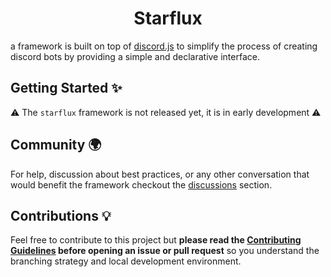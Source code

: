 <h1 align="center">
  Starflux
</h1>

a framework is built on top of [discord.js] to simplify the process of creating 
discord bots by providing a simple and declarative interface. 

## Getting Started ✨

⚠️ The `starflux` framework is not released yet, it is in early development ⚠️

## Community 🌍

For help, discussion about best practices, or any other conversation that would benefit the framework checkout the [discussions] section.

## Contributions 💡

Feel free to contribute to this project but **please read the [Contributing Guidelines](CONTRIBUTING.md) before opening an issue or pull request** so you understand the branching strategy and local development environment.

[discussions]: https://github.com/saud-alnasser/starflux/discussions
[discord.js]: https://discord.js.org/